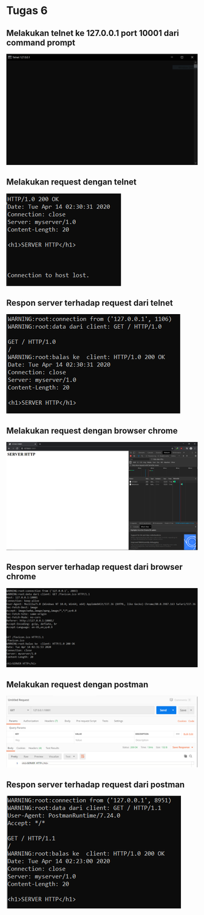 # Tugas 6

## Melakukan telnet ke 127.0.0.1 port 10001 dari command prompt
![](screenshots/telnet.PNG)

## Melakukan request dengan telnet
![](screenshots/telnet_2.PNG)

## Respon server terhadap request dari telnet
![](screenshots/telnet_3.PNG)

## Melakukan request dengan browser chrome
![](screenshots/chrome.png)

## Respon server terhadap request dari browser chrome
![](screenshots/chrome_2.png)

## Melakukan request dengan postman
![](screenshots/postman.PNG)

## Respon server terhadap request dari postman
![](screenshots/postman_2.PNG)
